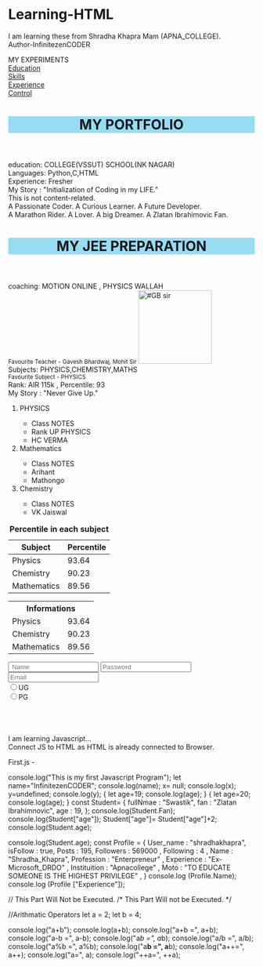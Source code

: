 # Learning-HTML
I am learning these from Shradha Khapra Mam (APNA_COLLEGE).
<br>
Author-InfinitezenCODER
<BR>
<!DOCTYPE html>

<html lang="en" style="
 font-style: oblique">
 
<head>
    <meta charset="UTF-8">
    <meta name="viewport" content="width=device-width, initial-scale=1.0">
    <titl>MY EXPERIMENTS</titl></title>
</head>
<br>
<body>
<!--This is Paragraph-->
 <a href="/Education.html">Education</a>
<br>
<a href="/Skills.html">Skills</a>
<br>
<a href="/Experience.html">Experience</a>
<br>
<a href="/Control.html">Control</a>   

<header style=" background-color:rgb(152, 221, 244);">
   <h1><b> MY PORTFOLIO </b></h1> 
</header>
<main>
    <section> education: COLLEGE(VSSUT)  SCHOOL(NK NAGAR)</section>
    <section> Languages: Python,C,HTML</section>
    <section> Experience: Fresher</section>
    <article> My Story : "Initialization of Coding in my LIFE."</article>
    <aside>  This is not content-related.</aside> 
    <div>
    A Passionate Coder.
    A Curious Learner.
    A Future Developer.
    </div>
    <div>
    A Marathon Rider.
    A Lover.
    A big Dreamer.
    A Zlatan Ibrahimovic Fan.
    </div>
</main>    
<header style=" background-color:rgb(152, 221, 244);">
<h1><b> MY JEE PREPARATION </b></h1>
</header>
<main>
    <section> coaching: MOTION ONLINE , PHYSICS WALLAH</section>
    <small> Favourite Teacher - Gavesh Bhardwaj, Mohit Sir </small> 
    <img src="https://www.google.com/imgres?q=gb%20sir%20maths&imgurl=https%3A%2F%2Fyt3.ggpht.com%2Fo7I2PDwXhSWf5i4a4pzB72vbW4ym4HvRqaLSYrbFx2a-vNQQkrrvXSSlpMTH_1AdAvITFfonCqQ%3Ds800-c-k-c0x00ffffff-no-rj&imgrefurl=https%3A%2F%2Fwww.speakrj.com%2Faudit%2Freport%2FUCjILZDfCFrqeU1EQrAm_ZPw%2Fyoutube%2Flive&docid=do6yigKhtRNytM&tbnid=uieyUIRaJCCpDM&vet=12ahUKEwj6juyngIiQAxWrZWwGHQQTGKkQM3oECCQQAA..i&w=800&h=800&hcb=2&ved=2ahUKEwj6juyngIiQAxWrZWwGHQQTGKkQM3oECCQQAA" alt="#GB sir" height="150"/>
    <br>
    <section> Subjects: PHYSICS,CHEMISTRY,MATHS</section>
    <small> Favourite Subject - PHYSICS </small>
    <br>
    <section> Rank:  AIR 115k , Percentile: 93 </section>
    <article> My Story : "Never Give Up."</article>
<ol>
     <li>PHYSICS</li>
       <ul>
         <li>Class NOTES</li>
        <li>Rank UP PHYSICS</li>
        <li>HC VERMA</li>
       </ul>
     <li>Mathematics</li>
        <ul>
         <li>Class NOTES</li> 
         <li>Arihant</li>
         <li>Mathongo</li>
        </ul>  
     <li>Chemistry</li>
     <ul>
        <li>Class NOTES</li>
        <li>VK Jaiswal</li>
     </ul>   
    </ol>
</main>
<table>
   <caption><b> Percentile in each subject</b> </caption>
 <thead>
    <tr>
        <th>Subject</th>
        <th>Percentile</th>
    </tr>
 </thead>
 <tbody>
    <tr>
        <td>Physics</td>
        <td>93.64</td>
    </tr>
    <tr>
        <td>Chemistry</td>
        <td>90.23</td>
    </tr>
    <tr>
        <td>Mathematics</td>
        <td>89.56</td>
    </tr>
 </tbody>
</table>
<table>
    <tr>
        <th colspan="2">Informations</th>
    </tr>
    <tr>
        <td>Physics</td>
        <td>93.64</td>
    </tr>
    <tr>
        <td>Chemistry</td>
        <td>90.23</td>
    </tr>
    <tr>
        <td>Mathematics</td>
        <td>89.56</td>
    </tr>

</table>
 
<form action="/action.php">
    <input type="text" placeholder=" Name">
    <input type="password"placeholder="Password">
    <input type="email"placeholder="Email">
    <br>
    <label for="01">
    <input type="radio"value="Undergraduate" name="class" id="01">UG
    <br>
    <label for="02">
    <input type="radio"value="Postgraduate" name="class" id="02">PG
    
</form>


</body>
</html>
<br> <br> <br> <br>
<br>
I am learning Javascript...
<br>
Connect JS to HTML as HTML is already connected to Browser.
<br>

<!DOCTYPE html>
<html lang="en">
<head>
    <meta charset="UTF-8">
    <meta name="viewport" content="width=device-width, initial-scale=1.0">
    <title>Document</title>
</head>
<body></body>
<script src="First.js">
 
</script>
</html>

First.js -

console.log("This is my first  Javascript Program");
let name="InfinitezenCODER";
console.log(name);
x= null;
console.log(x);
y=undefined;
console.log(y);
{
let age=19;
console.log(age);
}
{
let age=20;
console.log(age);
}
const Student=
{
fullNmae : "Swastik",
fan : "Zlatan Ibrahimnovic",
age : 19,
};
console.log(Student.Fan);
console.log(Student["age"]);
Student["age"]= Student["age"]+2;
console.log(Student.age);

console.log(Student.age);
const Profile = 
{
    User_name : "shradhakhapra",
    isFollow : true,
    Posts : 195,
    Followers : 569000 ,
    Following : 4 ,
    Name : "Shradha_Khapra",
    Profession : "Enterpreneur" ,
    Experience : "Ex-Microsoft_DRDO" ,
    Instituition : "Apnacollege" ,
    Moto : "TO EDUCATE SOMEONE IS THE HIGHEST PRIVILEGE" , 
}
console.log (Profile.Name);
console.log (Profile ["Experience"]);

// This Part Will Not be Executed.
/* This Part Will not be Executed. */

//Arithmatic Operators
let a = 2;
let b = 4;

console.log("a+b");
console.log(a+b);
console.log("a+b =", a+b);
console.log("a-b =", a-b);
console.log("a*b =", a*b);
console.log("a/b =", a/b);
console.log("a%b =", a%b);
console.log("a**b =", a**b);
console.log("a++=", a++);
console.log("a=", a);
console.log("++a=", ++a);


















